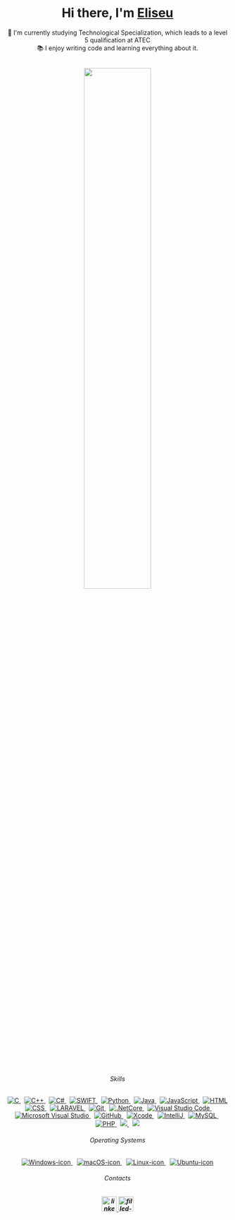 <div align="center">
   <h1>Hi there, I'm <a href="https://hemant.codes">Eliseu</a>  </h1>
   <p align="center">
  🔬 I'm currently studying Technological Specialization, which leads to a level 5 qualification at ATEC
  <br>
  📚 I enjoy writing code and learning everything about it.
</p>

</div>

<br>



<div  align="center" style="margin-bottom:100px">
<img width=55% align="center"  src="https://github-readme-streak-stats.herokuapp.com?user=EliseuCandido&theme=dracula&mode=weekly" />
 </div>



<div align="center"> 

  
  <div style="display: inline_block"><br> 
                 <!--   <img align="left" height="350" alt="coding-time" src="code.gif"> -->
    <h6 align="center">Skills</h6>
   

  <!-- Skills Badges -->
  <div style="margin-bottom: 20px;">
     <a href="https://learn-c.org/">
    <img alt="C" src="https://img.shields.io/badge/C-00599C?style=flat&logo=c&logoColor=white">
    </a>
    &nbsp;
    <a href="https://www.cplusplus.com/">
    <img alt="C++" src="https://img.shields.io/badge/C%2B%2B-00599C?style=flat&logo=c%2B%2B&logoColor=white">
    </a>
    &nbsp;
    <a href="https://learn.microsoft.com/en-us/dotnet/csharp/">
    <img alt="C#" src="https://img.shields.io/badge/C%23-239120?style=flat&logo=c-sharp&logoColor=white">
    </a>
    &nbsp;
    <a href="https://swift.org/">
    <img alt="SWIFT" src="https://img.shields.io/badge/Swift-FA7343?style=flat&logo=swift&logoColor=white">
    </a>
    &nbsp;
    <a href="https://www.python.org/">
    <img alt="Python" src="https://img.shields.io/badge/Python-14354C?style=flat&logo=python&logoColor=white">
    </a>
    &nbsp;
    <a href="https://www.java.com">
    <img alt="Java" src="https://img.shields.io/badge/Java-ED8B00?style=flat&logo=openjdk&logoColor=white">
    </a>
    &nbsp;
    <a href="https://developer.mozilla.org/en-US/docs/Web/JavaScript">
    <img alt="JavaScript" src="https://img.shields.io/badge/JavaScript-F7DF1E?style=flat&logo=javascript&logoColor=black">
    </a>
    &nbsp;
    <a href="https://developer.mozilla.org/en-US/docs/Web/HTML">
    <img alt="HTML" src="https://img.shields.io/badge/HTML5-E34F26?style=flat&logo=html5&logoColor=white">
    </a>
    &nbsp;
    <a href="https://developer.mozilla.org/en-US/docs/Web/CSS">
    <img alt="CSS" src="https://img.shields.io/badge/CSS3-1572B6?style=flat&logo=css3&logoColor=white">
    </a>
    &nbsp;
    <a href="https://laravel.com/">
    <img alt="LARAVEL" src="https://img.shields.io/badge/Laravel-FF2D20?style=flat&logo=laravel&logoColor=white">
    </a>
    &nbsp;
    <a href="https://git-scm.com/">
    <img alt="Git" src="https://img.shields.io/badge/GIT-E44C30?style=flat&logo=git&logoColor=white">
    </a>
    &nbsp;
    <a href="https://dotnet.microsoft.com/">
    <img alt=".NetCore" src="https://img.shields.io/badge/.NET-5C2D91?style=flat&logo=.net&logoColor=white">
    </a>
    &nbsp;
    <a href="https://code.visualstudio.com/">
    <img alt="Visual Studio Code" src="https://img.shields.io/badge/Visual_Studio_Code-0078D4?style=flat&logo=visual%20studio%20code&logoColor=white">
    </a>
    &nbsp;
    <a href="https://visualstudio.microsoft.com/">
    <img alt="Microsoft Visual Studio" src="https://img.shields.io/badge/Visual_Studio-5C2D91?style=flat&logo=visual%20studio&logoColor=white">
    </a>
    &nbsp;
    <a href="https://github.com/">
    <img alt="GitHub" src="https://img.shields.io/badge/GitHub-100000?style=flat&logo=github&logoColor=white">
    </a>
    &nbsp;
    <a href="https://developer.apple.com/xcode/">
    <img alt="Xcode" src="https://img.shields.io/badge/Xcode-007ACC?style=flat&logo=Xcode&logoColor=white">
    </a>
    &nbsp;
    <a href="https://www.jetbrains.com/idea/">
    <img alt="IntelliJ" src="https://img.shields.io/badge/IntelliJ_IDEA-000000.svg?style=flat&logo=intellij-idea&logoColor=white">
    </a>
    &nbsp;
    <a href="https://www.mysql.com/">
    <img alt="MySQL" src="https://img.shields.io/badge/MySQL-005C84?style=flat&logo=mysql&logoColor=white">
    </a>
    &nbsp;
    <a href="https://www.php.net/">
    <img alt="PHP" src="https://img.shields.io/badge/PHP-777BB4?style=flat&logo=php&logoColor=white">
    </a>
    &nbsp;
    <a href="https://www.jetbrains.com/phpstorm/">
    <img src="http://img.shields.io/badge/-PHPStorm-181717?style=flat&logo=phpstorm&logoColor=white">
    </a>
    &nbsp;
    <a href="https://nodejs.org/">
    <img src="https://img.shields.io/badge/Node.js-43853D?style=flat&logo=node.js&logoColor=white">
    </a>
  </div>
  
<h6 align="center">Operating Systems</h6>
  
<div style="margin-top: 20px; text-align: center;">

  <!-- Windows Badge -->
  <a href="https://www.microsoft.com/en-us/windows" target="_blank" style="margin-right: 10px;">
    <img alt="Windows-icon" src="https://img.shields.io/badge/-Windows-0078D6?style=flat&logo=windows&logoColor=white">
  </a>
  
  <!-- macOS Badge -->
  <a href="https://www.apple.com/macos/" target="_blank" style="margin-right: 10px;">
    <img alt="macOS-icon" src="https://img.shields.io/badge/-macOS-black?style=flat&logo=apple&logoColor=white">
  </a>

  <!-- Linux Badge -->
  <a href="https://www.linux.org/" target="_blank" style="margin-right: 10px;">
    <img alt="Linux-icon" src="https://img.shields.io/badge/-Linux-FCC624?style=flat&logo=linux&logoColor=black">
  </a>

  <!-- Ubuntu Badge -->
  <a href="https://ubuntu.com/" target="_blank">
    <img alt="Ubuntu-icon" src="https://img.shields.io/badge/-Ubuntu-E95420style=flat&logo=ubuntu&logoColor=white">
  </a>
</div>
  </div>
</div>


<h6 align="center">Contacts</h6>
<h5 align="center">
  <a href="https://www.linkedin.com/in/eliseucandido/" target="_blank">
    <img width="34" height="34" src="https://img.icons8.com/3d-fluency/94/linkedin.png" alt="linkedin"/>
  </a>
  <a href="mailto: eliseu.candido.t0123764@edu.atec.pt" target="_blank">
    <img width="34" height="34" src="https://img.icons8.com/3d-fluency/94/filled-message.png" alt="filled-message"/>
  </a>
</h5>
